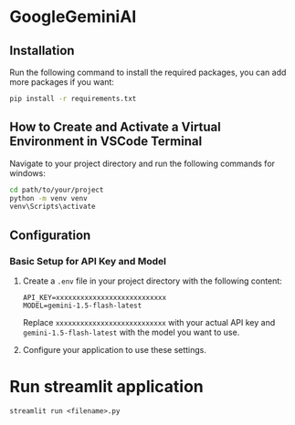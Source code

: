 # GoogleGeminiAI

## Installation

Run the following command to install the required packages, you can add more packages if you want:

```bash
pip install -r requirements.txt
```

## How to Create and Activate a Virtual Environment in VSCode Terminal

Navigate to your project directory and run the following commands for windows:

```bash
cd path/to/your/project
python -m venv venv
venv\Scripts\activate
```

## Configuration

### Basic Setup for API Key and Model

1. Create a `.env` file in your project directory with the following content:

   ```plaintext
   API_KEY=xxxxxxxxxxxxxxxxxxxxxxxxxxx
   MODEL=gemini-1.5-flash-latest
   ```

   Replace `xxxxxxxxxxxxxxxxxxxxxxxxxxx` with your actual API key and `gemini-1.5-flash-latest` with the model you want to use.

2. Configure your application to use these settings.

# Run streamlit application

```
streamlit run <filename>.py
```
